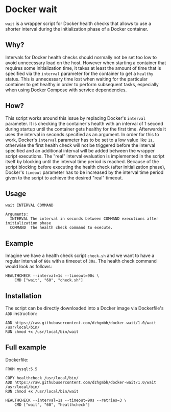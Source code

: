 # Docker wait
`wait` is a wrapper script for Docker health checks that allows to use a shorter interval during the initialization
phase of a Docker container.

## Why?
Intervals for Docker health checks should normally not be set too low to avoid unnecessary load on the host.
However when starting a container that requires some initialization time, it takes at least the amount of time that
is specified via the `interval` parameter for the container to get a `healthy` status. This is unnecessary time lost
when waiting for the particular container to get healthy in order to perform subsequent tasks, especially when using
Docker Compose with service dependencies.

## How?
This script works around this issue by replacing Docker's `interval` parameter.
It is checking the container's health with an interval of 1 second during startup until the container gets healthy
for the first time. Afterwards it uses the interval in seconds specified as an argument.
In order for this to work, Docker's `interval` parameter has to be set to a low value like `1s`, otherwise the first
health check will not be triggered before the interval specified and an additional interval will be added between
the wrapper script executions. The "real" interval evaluation is implemented in the script itself by blocking until 
the interval time period is reached.
Because of the script blocking before executing the health check (after initialization phase),
Docker's `timeout` parameter has to be increased by the interval time period given to the script to achieve the desired
"real" timeout.

## Usage
```
wait INTERVAL COMMAND

Arguments:
  INTERVAL The interval in seconds between COMMAND executions after initialization phase
  COMMAND  The health check command to execute.
```

## Example
Imagine we have a health check script `check.sh` and we want to have a regular interval of `60s` with a timeout of
`30s`. The health check command would look as follows:

```
HEALTHCHECK --interval=1s --timeout=90s \
    CMD ["wait", "60", "check.sh"]
```

## Installation
The script can be directly downloaded into a Docker image via Dockerfile's `ADD` instruction:

```
ADD https://raw.githubusercontent.com/dzhgmbh/docker-wait/1.0/wait /usr/local/bin/
RUN chmod +x /usr/local/bin/wait
```

## Full example
Dockerfile:

```
FROM mysql:5.5

COPY healthcheck /usr/local/bin/
ADD https://raw.githubusercontent.com/dzhgmbh/docker-wait/1.0/wait /usr/local/bin/
RUN chmod +x /usr/local/bin/wait

HEALTHCHECK --interval=1s --timeout=90s --retries=3 \
    CMD ["wait", "60", "healthcheck"]
```
